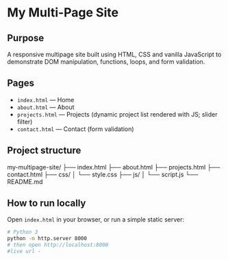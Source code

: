 # My Multi-Page Site

## Purpose
A responsive multipage site built using HTML, CSS and vanilla JavaScript to demonstrate DOM manipulation, functions, loops, and form validation.

## Pages
- `index.html` — Home
- `about.html` — About
- `projects.html` — Projects (dynamic project list rendered with JS; slider filter)
- `contact.html` — Contact (form validation)

## Project structure
my-multipage-site/
├── index.html
├── about.html
├── projects.html
├── contact.html
├── css/
│ └── style.css
├── js/
│ └── script.js
└── README.md


## How to run locally
Open `index.html` in your browser, or run a simple static server:

```bash
# Python 3
python -m http.server 8000
# then open http://localhost:8000
#live url - 